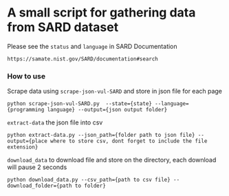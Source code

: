 # A small script for gathering data from SARD dataset

Please see the `status` and `language` in SARD Documentation
```
https://samate.nist.gov/SARD/documentation#search
```

### How to use
Scrape data using `scrape-json-vul-SARD` and store in json file for each page
 ```
 python scrape-json-vul-SARD.py  --state={state} --language={programming language} --output={json output folder}
 ```
`extract-data` the json file into csv
```
python extract-data.py --json_path={folder path to json file} --output={place where to store csv, dont forget to include the file extension}
```
`download_data` to download file and store on the directory, each download will pause 2 seconds
```
python download_data.py --csv_path={path to csv file} --download_folder={path to folder}
```
